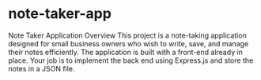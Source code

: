 # note-taker-app
Note Taker Application
Overview
This project is a note-taking application designed for small business owners who wish to write, save, and manage their notes efficiently. The application is built with a front-end already in place. Your job is to implement the back end using Express.js and store the notes in a JSON file.
